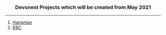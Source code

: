 <center><h3>Devsnest Projects which will be created from May 2021</h3></center>

------------------

1. [Hangman](hangman/)
2. [KBC](kbc/)

